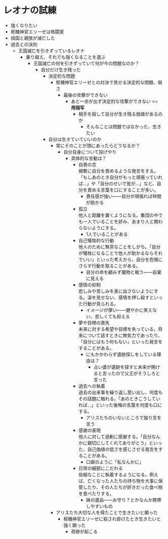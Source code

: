 # レオナの試練
- 強くなりたい
- 枢機神官エリーゼは格闘家
- 祖国と親族が滅亡した
- 過去との決別
  - 王国滅亡を引きずっているレオナ
    - 乗り越え、それでも強くなることを選ぶ
      - 王国滅亡の何を引きずっていて何が今の問題なのか？
        - 自分だけ生き残った
          - 決定的な問題
            - 枢機神官エリーゼとの対決で見せる決定的な問題、弱さ
              - 最後の攻撃ができない
                - あと一歩が出ず決定的な攻撃ができない <= __用描写__
                  - 相手を殺して自分が生き残る価値があるのか
                    - そんなことは問題ではなかった、生きたい
          - 自分は生きていていいのか
            - 常にそのことが頭にあったらどうなるか？
              - 自分自身について投げやり
                - 具体的な言動は？
                  - 自責の念  
                    頻繁に自分を責めるような発言をする。「もしあのとき自分がもっと頑張っていれば…」や「自分のせいで皆が…」など、自分を責める言葉を口にすることが多い。
                    + 責任感が強い――自分が頑張れば仲間が助かる
                  - 孤立  
                    他人と距離を置くようになる。集団の中でも一人でいることを好み、あまり人と関わらないようにする。
                    + 1人でいることがある
                  - 自己犠牲的な行動  
                    他人のために無茶なことをしがち。「自分が犠牲になることで他人が助かるならそれでいい」といった考えから、自分を危険にさらす行動を取ることがある。
                    + 自分の命を顧みず魔物と戦う――自棄に見える
                  - 感情の抑制  
                    悲しみや苦しみを表に出さないようにする。涙を見せない、感情を押し殺すといった行動が見られる。
                    + イメージが儚い――健やかに笑えない、悲しくても抑える
                  - 夢や目標の喪失  
                    未来に対する希望や目標を失っている。将来について話すときに無気力であったり、「自分にはもう何もない」といった発言をすることがある。
                    + にもかかわらず遺跡探しをしている理由は？
                      - 占い婆が遺跡を探すと未来が開けると言ったので父王がそうしろと言った
                  - 過去への執着  
                    過去の出来事を繰り返し思い出し、何度もその話題に触れる。「あのときこうしていれば…」といった後悔の言葉を何度も口にする。
                    + アリスたちのいないところで独り言を言う
                  - 感謝の表現  
                    他人に対して過剰に感謝する。「自分なんかに親切にしてくれてありがとう」といった、自己価値の低さを感じさせる発言をすることがある。
                    + 口癖のように「私なんかに」
                  - 日常の細部にこだわる  
                    些細なことに執着するようになる。例えば、亡くなった人たちの持ち物を大事に保管したり、その人たちが好きだった食べ物を食べたりする。
                    + 妹の遺品――お守り？とかなんか携帯しやすいもの
            - アリスたち大切な人を得たことで生きたいと願った
              - 枢機神官エリーゼに殺され掛けたとき生きたいと強く願った
                - 奇跡が起こる
